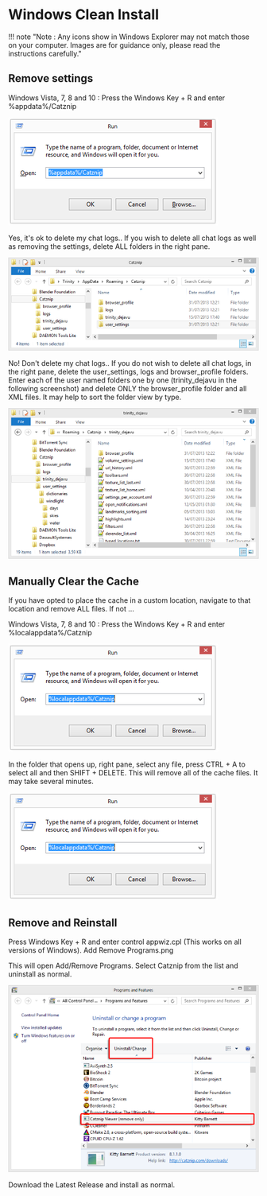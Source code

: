 # Windows Clean Install

!!! note "Note : Any icons show in Windows Explorer may not match those on your computer. Images are for guidance only, please read the instructions carefully."

## Remove settings
Windows Vista, 7, 8 and 10 : Press the Windows Key + R and enter %appdata%/Catznip

![Windows Open Catznip Folder ><](./win_catznip_settings.png)

Yes, it's ok to delete my chat logs..
If you wish to delete all chat logs as well as removing the settings, delete ALL folders in the right pane.

![Windows Catznip Settings Folder ><](./win_catznip_settings_folder.png)

No! Don't delete my chat logs..
If you do not wish to delete all chat logs, in the right pane, delete the user_settings, logs and browser_profile folders.
Enter each of the user named folders one by one (trinity_dejavu in the following screenshot) and delete ONLY the browser_profile folder and all XML files. It may help to sort the folder view by type.

![Windows Catznip User Settings Folder ><](./win_catznip_settings_user_folder.png)

## Manually Clear the Cache

If you have opted to place the cache in a custom location, navigate to that location and remove ALL files. If not ...

Windows Vista, 7, 8 and 10 : Press the Windows Key + R and enter %localappdata%/Catznip

![Windows Open Cache Folder ><](./win_catznip_cache_location.png)

In the folder that opens up, right pane, select any file, press CTRL + A to select all and then SHIFT + DELETE. This will remove all of the cache files. It may take several minutes.

![Windows Catznip Cache Folder ><](./win_catznip_cache_location.png)


## Remove and Reinstall

Press Windows Key + R and enter control appwiz.cpl (This works on all versions of Windows).
Add Remove Programs.png

This will open Add/Remove Programs. Select Catznip from the list and uninstall as normal.

![Windows Uninstall Catznip ><](./win_uninstall_catznip.png)

Download the Latest Release and install as normal.
